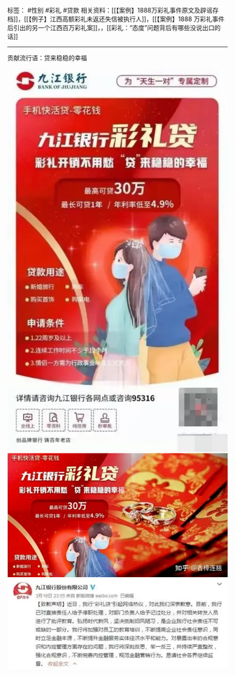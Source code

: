 标签： #性别 #彩礼 #贷款
相关资料：[[【案例】1888万彩礼事件原文及辟谣存档]]，[[【例子】江西高额彩礼未返还失信被执行人]]，[[【案例】1888 万彩礼事件后引出的另一个江西百万彩礼案]]，，[[彩礼：“态度”问题背后有哪些没说出口的话]]
***
贡献流行语：贷来稳稳的幸福
[![mmexport1673599783030.jpg](https://raw.githubusercontent.com/bluntvoice/mypic/main/mmexport1673599783030.jpg)](https://raw.githubusercontent.com/bluntvoice/mypic/main/mmexport1673599783030.jpg)
[![1673466578982.jpeg](https://raw.githubusercontent.com/bluntvoice/mypic/main/1673466578982.jpeg)](https://raw.githubusercontent.com/bluntvoice/mypic/main/1673466578982.jpeg)
[![mmexport1673599791163.jpg](https://raw.githubusercontent.com/bluntvoice/mypic/main/mmexport1673599791163.jpg)](https://raw.githubusercontent.com/bluntvoice/mypic/main/mmexport1673599791163.jpg)